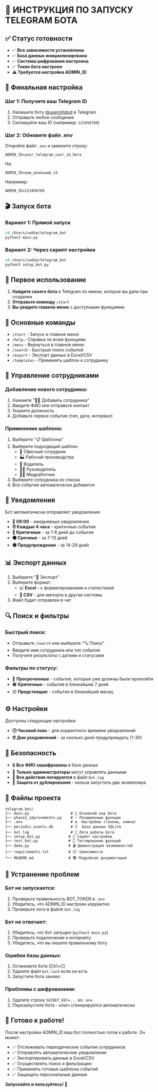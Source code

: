 # 🚀 ИНСТРУКЦИЯ ПО ЗАПУСКУ TELEGRAM БОТА

## ✅ Статус готовности

- ✅ **Все зависимости установлены**
- ✅ **База данных инициализирована** 
- ✅ **Система шифрования настроена**
- ✅ **Токен бота настроен**
- ⚠️  **Требуется настройка ADMIN_ID**

## 🔧 Финальная настройка

### Шаг 1: Получите ваш Telegram ID

1. Напишите боту [@userinfobot](https://t.me/userinfobot) в Telegram
2. Отправьте любое сообщение
3. Скопируйте ваш ID (например: `123456789`)

### Шаг 2: Обновите файл .env

Откройте файл `.env` и замените строку:
```
ADMIN_ID=your_telegram_user_id_here
```

На:
```
ADMIN_ID=ваш_реальный_id
```

Например:
```
ADMIN_ID=123456789
```

## 🎬 Запуск бота

### Вариант 1: Прямой запуск
```bash
cd /Users/vadim/telegram_bot
python3 main.py
```

### Вариант 2: Через скрипт настройки
```bash
cd /Users/vadim/telegram_bot  
python3 setup_bot.py
```

## 📱 Первое использование

1. **Найдите своего бота** в Telegram по имени, которое вы дали при создании
2. **Отправьте команду** `/start`
3. **Вы увидите главное меню** с доступными функциями

## 🎯 Основные команды

- `/start` - Запуск и главное меню
- `/help` - Справка по всем функциям
- `/menu` - Вернуться в главное меню
- `/search` - Быстрый поиск событий
- `/export` - Экспорт данных в Excel/CSV
- `/templates` - Применить шаблон к сотруднику

## 👥 Управление сотрудниками

### Добавление нового сотрудника:
1. Нажмите "👨‍💼 Добавить сотрудника"
2. Введите ФИО или отправьте контакт
3. Укажите должность
4. Добавьте первое событие (тип, дата, интервал)

### Применение шаблона:
1. Выберите "📋 Шаблоны"
2. Выберите подходящий шаблон:
   - 👔 Офисный сотрудник
   - 🏭 Рабочий производства  
   - 🚗 Водитель
   - 👨‍💼 Руководитель
   - 👩‍⚕️ Медработник
3. Выберите сотрудника из списка
4. Все события автоматически добавятся

## 🔔 Уведомления

Бот автоматически отправляет уведомления:

- **🌅 09:00** - ежедневные уведомления
- **⏰ Каждые 4 часа** - критичные события
- **🔴 Критичные** - за 1-6 дней до события
- **🟠 Срочные** - за 7-13 дней
- **🟡 Предупреждения** - за 14-29 дней

## 📊 Экспорт данных

1. Выберите "📁 Экспорт"
2. Выберите формат:
   - **📈 Excel** - с форматированием и статистикой
   - **📄 CSV** - для импорта в другие системы
3. Файл будет отправлен в чат

## 🔍 Поиск и фильтры

### Быстрый поиск:
- Отправьте `/search` или выберите "🔍 Поиск"
- Введите имя сотрудника или тип события
- Получите результаты с датами и статусами

### Фильтры по статусу:
- 🔴 **Просроченные** - события, которые уже должны были произойти
- 🟠 **Критичные** - события в ближайшие 7 дней  
- 🟡 **Предстоящие** - события в ближайший месяц

## ⚙️ Настройки

Доступны следующие настройки:

- **🕒 Часовой пояс** - для корректного времени уведомлений
- **⏰ Дни уведомлений** - за сколько дней предупреждать (1-30)

## 🔐 Безопасность

- 🔒 **Все ФИО зашифрованы** в базе данных
- 👮 **Только администраторы** могут управлять данными
- 📝 **Все действия логируются** в файл `bot.log`
- 🚫 **Защита от дублирования** - нельзя запустить два экземпляра

## 📁 Файлы проекта

```
telegram_bot/
├── main.py                   # 🤖 Основной код бота
├── phase1_improvements.py    # ⚡ Расширенные функции
├── .env                      # ⚙️  Настройки (токены, ключи)
├── periodic_events.db        # 🗄️  База данных SQLite
├── bot.log                   # 📝 Логи работы бота
├── setup_bot.py             # 🔧 Скрипт настройки
├── test_bot.py              # 🧪 Тестирование функций
├── demo.py                  # 🎬 Демонстрация возможностей
├── requirements.txt         # 📦 Зависимости
└── README.md                # 📚 Подробная документация
```

## 🚨 Устранение проблем

### Бот не запускается:
1. Проверьте правильность BOT_TOKEN в `.env`
2. Убедитесь, что ADMIN_ID настроен корректно
3. Проверьте логи в файле `bot.log`

### Бот не отвечает:
1. Убедитесь, что бот запущен (`python3 main.py`)
2. Проверьте подключение к интернету
3. Убедитесь, что вы пишете правильному боту

### Ошибки базы данных:
1. Остановите бота (Ctrl+C)
2. Удалите файл `bot.lock` если он есть  
3. Запустите бота заново

### Проблемы с шифрованием:
1. Удалите строку `SECRET_KEY=...` из `.env`
2. Перезапустите бота - ключ сгенерируется автоматически

## 🎉 Готово к работе!

После настройки ADMIN_ID ваш бот полностью готов к работе. Он может:

- ✅ Отслеживать периодические события сотрудников
- ✅ Отправлять автоматические уведомления
- ✅ Экспортировать данные в Excel/CSV
- ✅ Осуществлять поиск и фильтрацию
- ✅ Применять готовые шаблоны событий
- ✅ Защищать персональные данные

**Запускайте и пользуйтесь! 🚀**